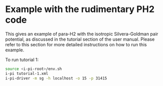 Example with the rudimentary PH2 code
=====================================

This gives an example of para-H2 with the isotropic Silvera-Goldman pair
potential, as discussed in the tutorial section of the user manual. Please
refer to this section for more detailed instructions on how to run this
example.

To run tutorial 1:

```bash
source <i-pi-root>/env.sh
i-pi tutorial-1.xml
i-pi-driver -m sg -h localhost -o 15 -p 31415
```